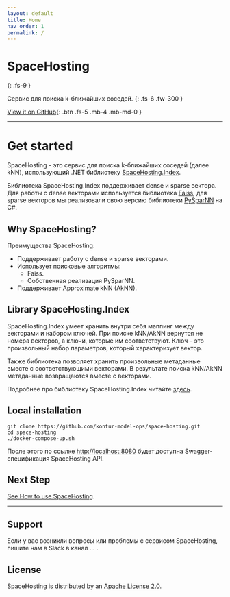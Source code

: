 ```yaml
---
layout: default
title: Home
nav_order: 1
permalink: /
---
```


# SpaceHosting
{: .fs-9 }

Сервис для поиска k-ближайших соседей.
{: .fs-6 .fw-300 }

[View it on GitHub](https://github.com/kontur-model-ops/space-hosting){: .btn .fs-5 .mb-4 .mb-md-0 }

---

# Get started

SpaceHosting - это сервис для поиска k-ближайших соседей (далее kNN), использующий .NET библиотеку [SpaceHosting.Index](https://github.com/kontur-model-ops/space-hosting-index#spacehostingindex). 

Библиотека SpaceHosting.Index поддерживает dense и sparse вектора. Для работы с dense векторами используется библиотека [Faiss](https://github.com/facebookresearch/faiss), для sparse векторов мы реализовали свою версию библиотеки [PySparNN](https://github.com/facebookresearch/pysparnn) на C#. 

## Why SpaceHosting? 

Преимущества SpaceHosting: 
* Поддерживает работу с dense и sparse векторами.
* Использует поисковые алгоритмы:
  * Faiss.
  * Собственная реализация PySparNN.
* Поддерживает Approximate kNN (AkNN).

## Library SpaceHosting.Index 

SpaceHosting.Index умеет хранить внутри себя маппинг между векторами и набором ключей. При поиске kNN/AkNN вернутся не номера векторов, а ключи, которые им соответствуют. Ключ – это произвольный набор параметров, который характеризует вектор. 

Также библиотека позволяет хранить произвольные метаданные вместе с соответствующими векторами. В результате поиска kNN/AkNN метаданные возвращаются вместе с векторами. 

Подробнее про библиотеку SpaceHosting.Index читайте [здесь](https://github.com/kontur-model-ops/space-hosting-index#spacehostingindex).

## Local installation 
```
git clone https://github.com/kontur-model-ops/space-hosting.git 
cd space-hosting 
./docker-compose-up.sh
```
После этого по ссылке <http://localhost:8080> будет доступна Swagger-спецификация SpaceHosting API.

## Next Step 

[See How to use SpaceHosting]().

---

## Support

Если у вас возникли вопросы или проблемы с сервисом SpaceHosting, пишите нам в Slack в канал … .

## License

SpaceHosting is distributed by an [Apache License 2.0](https://github.com/kontur-model-ops/space-hosting/blob/master/LICENSE).

